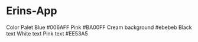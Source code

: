 # Erins-App

Color Palet
Blue #006AFF
Pink #BA00FF
Cream background #ebebeb
Black text
White text
Pink text #EE53A5
